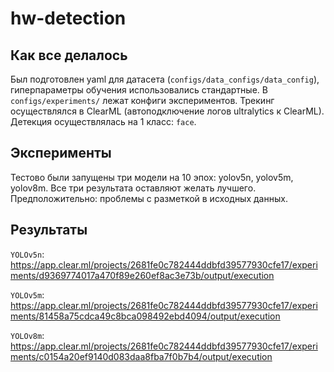 # hw-detection

## Как все делалось

Был подготовлен yaml для датасета (```configs/data_configs/data_config```), гиперпараметры обучения использовались стандартные. В ```configs/experiments/``` лежат конфиги экспериментов. Трекинг осуществлялся в ClearML (автоподключение логов ultralytics к ClearML). Детекция осуществлялась на 1 класс: ```face```.

## Эксперименты

Тестово были запущены три модели на 10 эпох: yolov5n, yolov5m, yolov8m. Все три результата оставляют желать лучшего. Предположительно: проблемы с разметкой в исходных данных.

## Результаты

```YOLOv5n```: https://app.clear.ml/projects/2681fe0c782444ddbfd39577930cfe17/experiments/d9369774017a470f89e260ef8ac3e73b/output/execution

```YOLOv5m```: https://app.clear.ml/projects/2681fe0c782444ddbfd39577930cfe17/experiments/81458a75cdca49c8bca098492ebd4094/output/execution

```YOLOv8m```: https://app.clear.ml/projects/2681fe0c782444ddbfd39577930cfe17/experiments/c0154a20ef9140d083daa8fba7f0b7b4/output/execution
